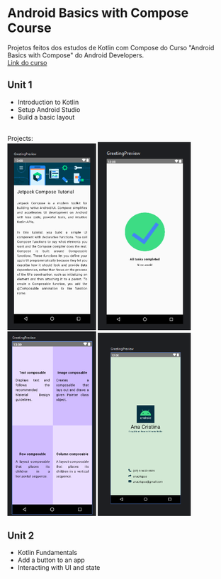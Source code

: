 # Android Basics with Compose Course
Projetos feitos dos estudos de Kotlin com Compose do Curso "Android Basics with Compose" do Android Developers.
<br>[Link do curso](https://developer.android.com/courses/android-basics-compose/course)
## Unit 1
- Introduction to Kotlin
- Setup Android Studio
- Build a basic layout
<br>
Projects:
<div>
  <img src="https://raw.githubusercontent.com/anacrispee/KotlinStudies/main/src/imagem%20(3).png" width="200px">
  <img src="https://raw.githubusercontent.com/anacrispee/KotlinStudies/main/src/Screenshot_15.png" width="210px">
  <img src="https://raw.githubusercontent.com/anacrispee/KotlinStudies/main/src/imagem%20(2).png" width="200px">
  <img src="https://raw.githubusercontent.com/anacrispee/KotlinStudies/main/src/imagem%20(1).png" width="210px">
</div>

## Unit 2
- Kotlin Fundamentals
- Add a button to an app
- Interacting with UI and state
